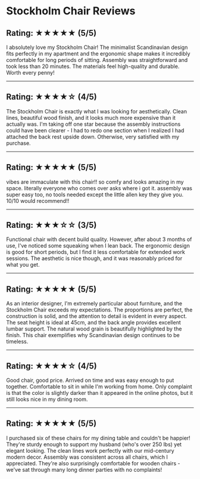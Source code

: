 # Stockholm Chair Reviews

## Rating: ★★★★★ (5/5)
I absolutely love my Stockholm Chair! The minimalist Scandinavian design fits perfectly in my apartment and the ergonomic shape makes it incredibly comfortable for long periods of sitting. Assembly was straightforward and took less than 20 minutes. The materials feel high-quality and durable. Worth every penny!

---

## Rating: ★★★★☆ (4/5)
The Stockholm Chair is exactly what I was looking for aesthetically. Clean lines, beautiful wood finish, and it looks much more expensive than it actually was. I'm taking off one star because the assembly instructions could have been clearer - I had to redo one section when I realized I had attached the back rest upside down. Otherwise, very satisfied with my purchase.

---

## Rating: ★★★★★ (5/5)
vibes are immaculate with this chair!! so comfy and looks amazing in my space. literally everyone who comes over asks where i got it. assembly was super easy too, no tools needed except the little allen key they give you. 10/10 would recommend!!

---

## Rating: ★★★☆☆ (3/5)
Functional chair with decent build quality. However, after about 3 months of use, I've noticed some squeaking when I lean back. The ergonomic design is good for short periods, but I find it less comfortable for extended work sessions. The aesthetic is nice though, and it was reasonably priced for what you get.

---

## Rating: ★★★★★ (5/5)
As an interior designer, I'm extremely particular about furniture, and the Stockholm Chair exceeds my expectations. The proportions are perfect, the construction is solid, and the attention to detail is evident in every aspect. The seat height is ideal at 45cm, and the back angle provides excellent lumbar support. The natural wood grain is beautifully highlighted by the finish. This chair exemplifies why Scandinavian design continues to be timeless.

---

## Rating: ★★★★☆ (4/5)
Good chair, good price. Arrived on time and was easy enough to put together. Comfortable to sit in while I'm working from home. Only complaint is that the color is slightly darker than it appeared in the online photos, but it still looks nice in my dining room.

---

## Rating: ★★★★★ (5/5)
I purchased six of these chairs for my dining table and couldn't be happier! They're sturdy enough to support my husband (who's over 250 lbs) yet elegant looking. The clean lines work perfectly with our mid-century modern decor. Assembly was consistent across all chairs, which I appreciated. They're also surprisingly comfortable for wooden chairs - we've sat through many long dinner parties with no complaints!

